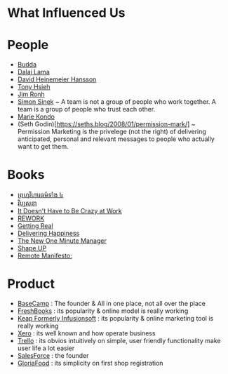 # What Influenced Us

# People

* [Budda](https://en.wikipedia.org/wiki/Gautama_Buddha)
* [Dalai Lama](https://en.wikipedia.org/wiki/Dalai_Lama)
* [David Heinemeier Hansson](https://en.wikipedia.org/wiki/David_Heinemeier_Hansson)
* [Tony Hsieh](https://en.wikipedia.org/wiki/Tony_Hsieh)
* [Jim Ronh](https://en.wikipedia.org/wiki/Jim_Rohn)
* [Simon Sinek](https://en.wikipedia.org/wiki/Simon_Sinek) ~ A team is not a group of people who work together. A team is a group of people who trust each other.
* [Marie Kondo](https://en.wikipedia.org/wiki/Marie_Kondo)
* (Seth Godin)[https://seths.blog/2008/01/permission-mark/] ~ Permission Marketing is the privelege (not the right) of delivering anticipated, personal and relevant messages to people who actually want to get them.

# Books

* [ព្រហ្មវិហារធម៌ទាំង ៤](http://bouawat.blogspot.com/2018/02/blog-post_26.html)
* [វិប្បសនា](https://www.youtube.com/watch?v=V6GmfZVMsMg&list=PLu-VA5U_MJKn27w11CFrEDjkEi42ynb7-)
* [It Doesn't Have to Be Crazy at Work](https://www.amazon.com/Doesnt-Have-Be-Crazy-Work/dp/0062874780)
* [REWORK](https://www.amazon.com/Rework-Jason-Fried/dp/0307463745/ref=pd_lpo_sbs_14_t_0?_encoding=UTF8&psc=1&refRID=Y2VD285D6Z0FBN4KJB4Z)
* [Getting Real](https://basecamp.com/books/getting-real)
* [Delivering Happiness](https://www.amazon.com/Delivering-Happiness-Profits-Passion-Purpose/dp/0446576220/ref=sr_1_3?crid=1OUKQRD690SWE&keywords=delivering+happiness&qid=1566046993&s=books&sprefix=delivering+ha%2Cstripbooks%2C368&sr=1-3)
* [The New One Minute Manager](https://www.amazon.com/New-One-Minute-Manager-ebook/dp/B00MMG19OG)
* [Shape UP](https://basecamp.com/shapeup)
* [Remote Manifesto:](https://about.gitlab.com/2015/04/08/the-remote-manifesto/)

# Product

* [BaseCamp](https://basecamp.com/) : The founder & All in one place, not all over the place 
* [FreshBooks](https://www.freshbooks.com/) : its popularity & online model is really working
* [Keap Formerly Infusionsoft](https://keap.com/) : its popularity & online marketing tool is really working
* [Xero](https://www.xero.com/) : its well known and how operate business
* [Trello](https://trello.com/) : its obvios intuitively on simple, user friendly functionality make user life a lot easier 
* [SalesForce](https://www.salesforce.com/) : the founder
* [GloriaFood](https://www.gloriafood.com/) : its simplicity on first shop registration
